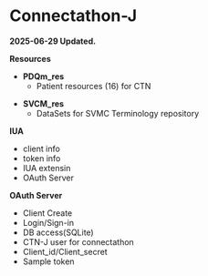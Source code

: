 # Connectathon-J
**2025-06-29 Updated.**

**Resources**
+ **PDQm_res**
  + Patient resources (16) for CTN

* **SVCM_res**
  * DataSets for SVMC Terminology repository

**IUA**  
  + client info  
  + token info  
  + IUA extensin  
  + OAuth Server  

**OAuth Server**  
  * Client Create  
  * Login/Sign-in  
  * DB access(SQLite)  
  * CTN-J user for connectathon  
  * Client_id/Client_secret  
  * Sample token  

    
